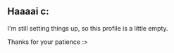 ## Haaaai c:

I'm still setting things up, so this profile is a little empty.

Thanks for your patience :>
